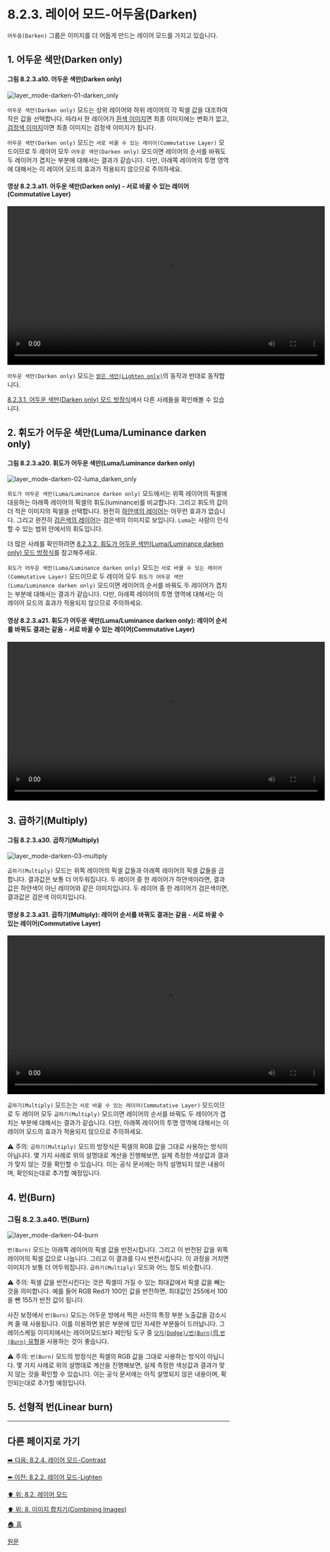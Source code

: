 # 8.2.3. 레이어 모드-어두움(Darken)
`어두움(Darken)` 그룹은 이미지를 더 어둡게 만드는 레이어 모드를 가지고 있습니다.

## 1. 어두운 색만(Darken only)
#### 그림 8.2.3.a10. 어두운 색만(Darken only)
![layer_mode-darken-01-darken_only](https://github.com/wonder13662/gimp/assets/15767104/9da2f52f-87ab-4d09-9db1-f2386145745a)

`어두운 색만(Darken only)` 모드는 상위 레이어와 하위 레이어의 각 픽셀 값을 대조하여 작은 값을 선택합니다. 따라서 한 레이어가 [흰색 이미지](https://wonder13662.github.io/gimp/2.10.36_ko/08-02-03-darken-layer-modesx-01-darken_only_mode_equation.html#4-%EB%84%A4%EB%B2%88%EC%A7%B8-%EC%98%88%EC%A0%9C---%EC%95%84%EB%9E%98%EC%AA%BD-%EB%A0%88%EC%9D%B4%EC%96%B4%EA%B0%80-%ED%95%98%EC%96%80%EC%83%89)면 최종 이미지에는 변화가 없고, [검정색 이미지](https://wonder13662.github.io/gimp/2.10.36_ko/08-02-03-darken-layer-modesx-01-darken_only_mode_equation.html#3-%EC%84%B8%EB%B2%88%EC%A7%B8-%EC%98%88%EC%A0%9C---%EC%95%84%EB%9E%98%EC%AA%BD-%EB%A0%88%EC%9D%B4%EC%96%B4%EA%B0%80-%EA%B2%80%EC%9D%80%EC%83%89)이면 최종 이미지는 검정색 이미지가 됩니다.

`어두운 색만(Darken only)` 모드는 `서로 바꿀 수 있는 레이어(Commutative Layer)` 모드이므로 두 레이어 모두 `어두운 색만(Darken only)` 모드이면 레이어의 순서를 바꿔도 두 레이어가 겹치는 부분에 대해서는 결과가 같습니다. 다만, 아래쪽 레이어의 투명 영역에 대해서는 이 레이어 모드의 효과가 적용되지 않으므로 주의하세요.

#### 영상 8.2.3.a11. 어두운 색만(Darken only) - 서로 바꿀 수 있는 레이어(Commutative Layer)
<video controls="controls" width="720" src="https://github.com/wonder13662/gimp/assets/15767104/3e1f48f5-058d-436b-a845-ce46a35ac280"></video>

`어두운 색만(Darken only)` 모드는 [`밝은 색만(Lighten only)`](https://wonder13662.github.io/gimp/2.10.36_ko/08-02-02-lighten-layer-mode.html#1-%EB%B0%9D%EC%9D%80-%EC%83%89%EB%A7%8Clighten-only)의 동작과 반대로 동작합니다.

[8.2.3.1. 어두운 색만(Darken only) 모드 방정식](./08-02-03-darken-layer-modesx-01-darken_only_mode_equation.md)에서 다른 사례들을 확인해볼 수 있습니다.

## 2. 휘도가 어두운 색만(Luma/Luminance darken only)
#### 그림 8.2.3.a20. 휘도가 어두운 색만(Luma/Luminance darken only)
![layer_mode-darken-02-luma_darken_only](https://github.com/wonder13662/gimp/assets/15767104/b1c11680-b3b3-48fa-85e0-34f249abd281)

`휘도가 어두운 색만(Luma/Luminance darken only)` 모드에서는 위쪽 레이어의 픽셀에 대응하는 아래쪽 레이어의 픽셀의 휘도(luminance)를 비교합니다. 그리고 휘도의 값이 더 적은 이미지의 픽셀을 선택합니다. 완전히 [하얀색의 레이어](https://wonder13662.github.io/gimp/2.10.36_ko/08-02-03-darken-layer-modesx-02-luma_darken_only_mode_equation.html#4-%EB%84%A4%EB%B2%88%EC%A7%B8-%EC%98%88%EC%A0%9C---%EC%95%84%EB%9E%98%EC%AA%BD-%EB%A0%88%EC%9D%B4%EC%96%B4%EA%B0%80-%ED%95%98%EC%96%80%EC%83%89)는 아무런 효과가 없습니다. 그리고 완전히 [검은색의 레이어](https://wonder13662.github.io/gimp/2.10.36_ko/08-02-03-darken-layer-modesx-02-luma_darken_only_mode_equation.html#3-%EC%84%B8%EB%B2%88%EC%A7%B8-%EC%98%88%EC%A0%9C---%EC%95%84%EB%9E%98%EC%AA%BD-%EB%A0%88%EC%9D%B4%EC%96%B4%EA%B0%80-%EA%B2%80%EC%9D%80%EC%83%89)는 검은색의 이미지로 보입니다. `Luma`는 사람이 인식할 수 있는 범위 안에서의 휘도입니다.

더 많은 사례를 확인하려면 [8.2.3.2. 휘도가 어두운 색만(Luma/Luminance darken only) 모드 방정식](./08-02-03-darken-layer-modesx-02-luma_darken_only_mode_equation.md)를 참고해주세요.

`휘도가 어두운 색만(Luma/Luminance darken only)` 모드는 `서로 바꿀 수 있는 레이어(Commutative Layer)` 모드이므로 두 레이어 모두 `휘도가 어두운 색만(Luma/Luminance darken only)` 모드이면 레이어의 순서를 바꿔도 두 레이어가 겹치는 부분에 대해서는 결과가 같습니다. 다만, 아래쪽 레이어의 투명 영역에 대해서는 이 레이어 모드의 효과가 적용되지 않으므로 주의하세요.

#### 영상 8.2.3.a21. 휘도가 어두운 색만(Luma/Luminance darken only): 레이어 순서를 바꿔도 결과는 같음 - 서로 바꿀 수 있는 레이어(Commutative Layer)
<video controls="controls" width="720" src="https://github.com/wonder13662/gimp/assets/15767104/8c4e1227-885b-4a6d-bfeb-84f62aec13ef"></video>

## 3. 곱하기(Multiply)
#### 그림 8.2.3.a30. 곱하기(Multiply)
![layer_mode-darken-03-multiply](https://github.com/wonder13662/gimp/assets/15767104/e95afa21-1848-43cb-9cae-3fdb1a367e2c)

`곱하기(Multiply)` 모드는 위쪽 레이어의 픽셀 값들과 아래쪽 레이어의 픽셀 값들을 곱합니다. 결과값은 보통 더 어두워집니다. 두 레이어 중 한 레이어가 하얀색이라면, 결과값은 하얀색이 아닌 레이어와 같은 이미지입니다. 두 레이어 중 한 레이어가 검은색이면, 결과값은 검은색 이미지입니다.

#### 영상 8.2.3.a31. 곱하기(Multiply): 레이어 순서를 바꿔도 결과는 같음 - 서로 바꿀 수 있는 레이어(Commutative Layer)
<video controls="controls" width="720" src="https://github.com/wonder13662/gimp/assets/15767104/163a1375-ab6f-4b21-9946-74b8f674095c"></video>

`곱하기(Multiply)` 모드는는 `서로 바꿀 수 있는 레이어(Commutative Layer)` 모드이므로 두 레이어 모두 `곱하기(Multiply)` 모드이면 레이어의 순서를 바꿔도 두 레이어가 겹치는 부분에 대해서는 결과가 같습니다. 다만, 아래쪽 레이어의 투명 영역에 대해서는 이 레이어 모드의 효과가 적용되지 않으므로 주의하세요.

⚠️ 주의: `곱하기(Multiply)` 모드의 방정식은 픽셀의 RGB 값을 그대로 사용하는 방식이 아닙니다. 몇 가지 사례로 위의 설명대로 계산을 진행해보면, 실제 측정한 색상값과 결과가 맞지 않는 것을 확인할 수 있습니다. 이는 공식 문서에는 아직 설명되지 않은 내용이며, 확인되는대로 추가할 예정입니다.

## 4. 번(Burn)
### 그림 8.2.3.a40. 번(Burn)
![layer_mode-darken-04-burn](https://github.com/wonder13662/gimp/assets/15767104/f00ffb08-9d77-4c59-9473-964ef58e1b90)

`번(Burn)` 모드는 아래쪽 레이어의 픽셀 값을 반전시킵니다. 그리고 이 반전된 값을 위쪽 레이어의 픽셀 값으로 나눕니다. 그리고 이 결과를 다시 반전시킵니다. 이 과정을 거치면 이미지가 보통 더 어두워집니다. `곱하기(Multiply)` 모드와 어느 정도 비슷합니다.

⚠️ 주의: 픽셀 값을 반전시킨다는 것은 픽셀이 가질 수 있는 최대값에서 픽셀 값을 빼는 것을 의미합니다. 예를 들어 RGB Red가 100인 값을 반전하면, 최대값인 255에서 100을 뺀 155가 반전 값이 됩니다.

사진 보정에서 `번(Burn)` 모드는 어두운 방에서 찍은 사진의 특정 부분 노출값을 감소시켜 줄 때 사용됩니다. 이를 이용하면 밝은 부분에 있던 자세한 부분들이 드러납니다. 그레이스케일 이미지에서는 레이어모드보다 페인팅 도구 중 [`닷지(Dodge)/번(Burn)`의 `번(Burn)` 유형](./14-03-17-dodge-burn.md)을 사용하는 것이 좋습니다. 

⚠️ 주의: `번(Burn)` 모드의 방정식은 픽셀의 RGB 값을 그대로 사용하는 방식이 아닙니다. 몇 가지 사례로 위의 설명대로 계산을 진행해보면, 실제 측정한 색상값과 결과가 맞지 않는 것을 확인할 수 있습니다. 이는 공식 문서에는 아직 설명되지 않은 내용이며, 확인되는대로 추가할 예정입니다.

## 5. 선형적 번(Linear burn)

***

## 다른 페이지로 가기
[➡️ 다음: 8.2.4. 레이어 모드-Contrast](./08-02-04-contrast-layer-modes.md)

[⬅️ 이전: 8.2.2. 레이어 모드-Lighten](./08-02-02-lighten-layer-mode.md)

[⬆️ 위: 8.2. 레이어 모드](./08-02-00-layer-modes.md)

[⬆️ 위: 8. 이미지 합치기(Combining Images)](./08-00-combining-images.md)

[🏠 홈](./00-home.md)

[원문](https://docs.gimp.org/2.10/ko/layer-mode-group-lighten.html)
